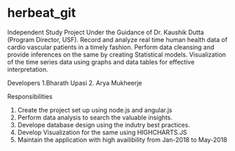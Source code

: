 # herbeat_git

Independent Study Project Under the Guidance of Dr. Kaushik Dutta (Program Director, USF). Record and analyze real time human health data of cardio vascular patients in a timely fashion. Perform data cleansing and provide inferences on the same by creating Statistical models. Visualization of the time series data using graphs and data tables for effective interpretation.


Developers
1.Bharath Upasi
2. Arya Mukheerje


Responsibilities
1. Create the project set up using node.js and angular.js
2. Perform data analysis to search the valuable insights.
3. Develope database design using the indutry best practices.
4. Develop Visualization for the same using HIGHCHARTS.JS
5. Maintain the application with high availibility from Jan-2018 to May-2018
